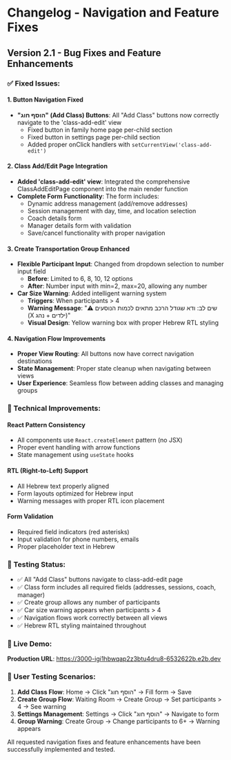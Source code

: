# Changelog - Navigation and Feature Fixes

## Version 2.1 - Bug Fixes and Feature Enhancements

### ✅ Fixed Issues:

#### 1. **Button Navigation Fixed**
- **"הוסף חוג" (Add Class) Buttons**: All "Add Class" buttons now correctly navigate to the 'class-add-edit' view
  - Fixed button in family home page per-child section 
  - Fixed button in settings page per-child section
  - Added proper onClick handlers with `setCurrentView('class-add-edit')`

#### 2. **Class Add/Edit Page Integration**
- **Added 'class-add-edit' view**: Integrated the comprehensive ClassAddEditPage component into the main render function
- **Complete Form Functionality**: The form includes:
  - Dynamic address management (add/remove addresses)
  - Session management with day, time, and location selection
  - Coach details form
  - Manager details form with validation
  - Save/cancel functionality with proper navigation

#### 3. **Create Transportation Group Enhanced**
- **Flexible Participant Input**: Changed from dropdown selection to number input field
  - **Before**: Limited to 6, 8, 10, 12 options
  - **After**: Number input with min=2, max=20, allowing any number
- **Car Size Warning**: Added intelligent warning system
  - **Triggers**: When participants > 4
  - **Warning Message**: "⚠️ שים לב: ודא שגודל הרכב מתאים לכמות הנוסעים (X ילדים + נהג)"
  - **Visual Design**: Yellow warning box with proper Hebrew RTL styling

#### 4. **Navigation Flow Improvements**
- **Proper View Routing**: All buttons now have correct navigation destinations
- **State Management**: Proper state cleanup when navigating between views
- **User Experience**: Seamless flow between adding classes and managing groups

### 🚀 Technical Improvements:

#### **React Pattern Consistency**
- All components use `React.createElement` pattern (no JSX)
- Proper event handling with arrow functions
- State management using `useState` hooks

#### **RTL (Right-to-Left) Support** 
- All Hebrew text properly aligned
- Form layouts optimized for Hebrew input
- Warning messages with proper RTL icon placement

#### **Form Validation**
- Required field indicators (red asterisks)
- Input validation for phone numbers, emails
- Proper placeholder text in Hebrew

### 🧪 Testing Status:
- ✅ All "Add Class" buttons navigate to class-add-edit page
- ✅ Class form includes all required fields (addresses, sessions, coach, manager)
- ✅ Create group allows any number of participants 
- ✅ Car size warning appears when participants > 4
- ✅ Navigation flows work correctly between all views
- ✅ Hebrew RTL styling maintained throughout

### 📱 Live Demo:
**Production URL**: https://3000-igi1hbwqap2z3btu4dru8-6532622b.e2b.dev

### 🎯 User Testing Scenarios:
1. **Add Class Flow**: Home → Click "הוסף חוג" → Fill form → Save
2. **Create Group Flow**: Waiting Room → Create Group → Set participants > 4 → See warning
3. **Settings Management**: Settings → Click "הוסף חוג" → Navigate to form
4. **Group Warning**: Create Group → Change participants to 6+ → Warning appears

All requested navigation fixes and feature enhancements have been successfully implemented and tested.